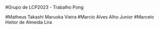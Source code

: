 #Grupo de LCP2023 - Trabalho Pong

#Matheus Takashi Maruoka Vieira
#Marcio Alves Alho Junior
#Marcelo Heitor de Almeida Lira
